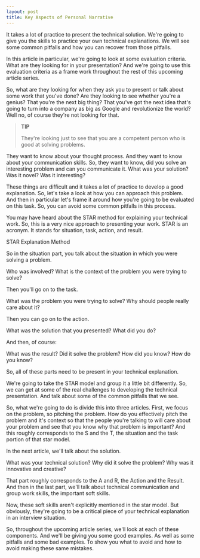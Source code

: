 ```yaml
---
layout: post
title: Key Aspects of Personal Narrative
---
```



It takes a lot of practice to present the technical solution. We're going to give you the skills to practice your own technical explanations. We will see some common pitfalls and how you can recover from those pitfalls. 

In this article in particular, we're going to look at some evaluation criteria. What are they looking for in your presentation? And we're going to use this evaluation criteria as a frame work throughout the rest of this upcoming article series. 

So, what are they looking for when they ask you to present or talk about some work that you've done? Are they looking to see whether you're a genius? That you're the next big thing? That you've got the next idea that's going to turn into a company as big as Google and revolutionize the world? Well no, of course they're not looking for that.

<blockquote class="note">
  <strong>TIP</strong> 
  <p>
    They're looking just to see that you are a competent person who is good at solving problems.
  </p>
</blockquote>

They want to know about your thought process. And they want to know about your communication skills. So, they want to know, did you solve an interesting problem and can you communicate it. What was your solution? Was it novel? Was it interesting? 

These things are difficult and it takes a lot of practice to develop a good explanation. So, let's take a look at how you can approach this problem. And then in particular let's frame it around how you're going to be evaluated on this task. So, you can avoid some common pitfalls in this process. 

You may have heard about the STAR method for explaining your technical work. So, this is a very nice approach to presenting your work. STAR is an acronym. It stands for situation, task, action, and result.

STAR Explanation Method

So in the situation part, you talk about the situation in which you were solving a problem. 

Who was involved? 
What is the context of the problem you were trying to solve? 

Then you'll go on to the task. 

What was the problem you were trying to solve? 
Why should people really care about it? 

Then you can go on to the action. 

What was the solution that you presented? 
What did you do? 

And then, of course: 

What was the result? 
Did it solve the problem? 
How did you know? 
How do you know? 

So, all of these parts need to be present in your technical explanation. 

We're going to take the STAR model and group it a little bit differently. So, we can get at some of the real challenges to developing the technical presentation. And talk about some of the common pitfalls that we see. 

So, what we're going to do is divide this into three articles. First, we focus on the problem, so pitching the problem. How do you effectively pitch the problem and it's context so that the people you're talking to will care about your problem and see that you know why that problem is important? And this roughly corresponds to the S and the T, the situation and the task portion of that star model. 

In the next article, we'll talk about the solution. 

What was your technical solution? 
Why did it solve the problem? 
Why was it innovative and creative? 

That part roughly corresponds to the A and R, the Action and the Result. And then in the last part, we'll talk about technical communication and group work skills, the important soft skills. 

Now, these soft skills aren't explicitly mentioned in the star model. But obviously, they're going to be a critical piece of your technical explanation in an interview situation. 

So, throughout the upcoming article series, we'll look at each of these components. And we'll be giving you some good examples. As well as some pitfalls and some bad examples. To show you what to avoid and how to avoid making these same mistakes. 
